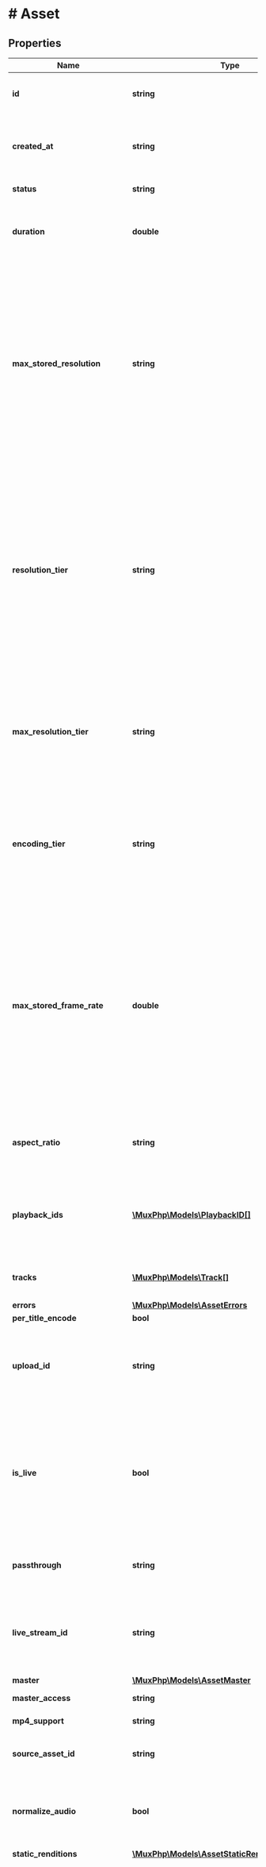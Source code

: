 # # Asset

## Properties

Name | Type | Description | Notes
------------ | ------------- | ------------- | -------------
**id** | **string** | Unique identifier for the Asset. Max 255 characters. | [optional]
**created_at** | **string** | Time the Asset was created, defined as a Unix timestamp (seconds since epoch). | [optional]
**status** | **string** | The status of the asset. | [optional]
**duration** | **double** | The duration of the asset in seconds (max duration for a single asset is 12 hours). | [optional]
**max_stored_resolution** | **string** | This field is deprecated. Please use &#x60;resolution_tier&#x60; instead. The maximum resolution that has been stored for the asset. The asset may be delivered at lower resolutions depending on the device and bandwidth, however it cannot be delivered at a higher value than is stored. | [optional]
**resolution_tier** | **string** | The resolution tier that the asset was ingested at, affecting billing for ingest &amp; storage. This field also represents the highest resolution tier that the content can be delivered at, however the actual resolution may be lower depending on the device, bandwidth, and exact resolution of the uploaded asset. | [optional]
**max_resolution_tier** | **string** | Max resolution tier can be used to control the maximum &#x60;resolution_tier&#x60; your asset is encoded, stored, and streamed at. If not set, this defaults to &#x60;1080p&#x60;. | [optional]
**encoding_tier** | **string** | The encoding tier informs the cost, quality, and available platform features for the asset. By default the &#x60;smart&#x60; encoding tier is used. [See the guide for more details.](https://docs.mux.com/guides/use-encoding-tiers) | [optional]
**max_stored_frame_rate** | **double** | The maximum frame rate that has been stored for the asset. The asset may be delivered at lower frame rates depending on the device and bandwidth, however it cannot be delivered at a higher value than is stored. This field may return -1 if the frame rate of the input cannot be reliably determined. | [optional]
**aspect_ratio** | **string** | The aspect ratio of the asset in the form of &#x60;width:height&#x60;, for example &#x60;16:9&#x60;. | [optional]
**playback_ids** | [**\MuxPhp\Models\PlaybackID[]**](PlaybackID.md) | An array of Playback ID objects. Use these to create HLS playback URLs. See [Play your videos](https://docs.mux.com/guides/play-your-videos) for more details. | [optional]
**tracks** | [**\MuxPhp\Models\Track[]**](Track.md) | The individual media tracks that make up an asset. | [optional]
**errors** | [**\MuxPhp\Models\AssetErrors**](AssetErrors.md) |  | [optional]
**per_title_encode** | **bool** |  | [optional]
**upload_id** | **string** | Unique identifier for the Direct Upload. This is an optional parameter added when the asset is created from a direct upload. | [optional]
**is_live** | **bool** | Indicates whether the live stream that created this asset is currently &#x60;active&#x60; and not in &#x60;idle&#x60; state. This is an optional parameter added when the asset is created from a live stream. | [optional]
**passthrough** | **string** | Arbitrary user-supplied metadata set for the asset. Max 255 characters. | [optional]
**live_stream_id** | **string** | Unique identifier for the live stream. This is an optional parameter added when the asset is created from a live stream. | [optional]
**master** | [**\MuxPhp\Models\AssetMaster**](AssetMaster.md) |  | [optional]
**master_access** | **string** |  | [optional] [default to MASTER_ACCESS_NONE]
**mp4_support** | **string** |  | [optional] [default to MP4_SUPPORT_NONE]
**source_asset_id** | **string** | Asset Identifier of the video used as the source for creating the clip. | [optional]
**normalize_audio** | **bool** | Normalize the audio track loudness level. This parameter is only applicable to on-demand (not live) assets. | [optional] [default to false]
**static_renditions** | [**\MuxPhp\Models\AssetStaticRenditions**](AssetStaticRenditions.md) |  | [optional]
**recording_times** | [**\MuxPhp\Models\AssetRecordingTimes[]**](AssetRecordingTimes.md) | An array of individual live stream recording sessions. A recording session is created on each encoder connection during the live stream. Additionally any time slate media is inserted during brief interruptions in the live stream media or times when the live streaming software disconnects, a recording session representing the slate media will be added with a \&quot;slate\&quot; type. | [optional]
**non_standard_input_reasons** | [**\MuxPhp\Models\AssetNonStandardInputReasons**](AssetNonStandardInputReasons.md) |  | [optional]
**test** | **bool** | True means this live stream is a test asset. A test asset can help evaluate the Mux Video APIs without incurring any cost. There is no limit on number of test assets created. Test assets are watermarked with the Mux logo, limited to 10 seconds, and deleted after 24 hrs. | [optional]
**ingest_type** | **string** | The type of ingest used to create the asset. | [optional]

[[Back to Model list]](../../README.md#models) [[Back to API list]](../../README.md#endpoints) [[Back to README]](../../README.md)
